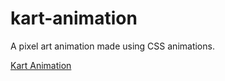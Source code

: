 # kart-animation

A pixel art animation made using CSS animations.

[Kart Animation](https://davidherszenhaut.github.io/kart-animation/)
